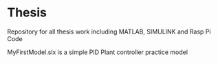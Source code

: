 # Thesis
Repository for all thesis work including MATLAB, SIMULINK and Rasp Pi Code

MyFirstModel.slx is a simple PID Plant controller practice model 